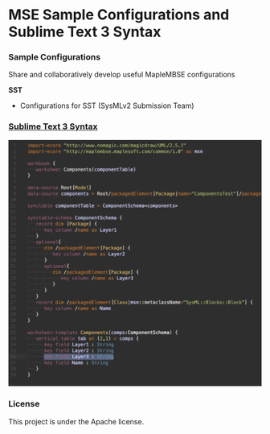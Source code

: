 # MSE Sample Configurations and Sublime Text 3 Syntax

### Sample Configurations
Share and collaboratively develop useful MapleMBSE configurations

**SST**
 - Configurations for SST (SysMLv2 Submission Team)


### [Sublime Text 3 Syntax](sublime-syntax)
![Syntax Highlighting Preview](sublime-syntax/docs/preview-afterglow-markdown.png)


### License
This project is under the Apache license.
